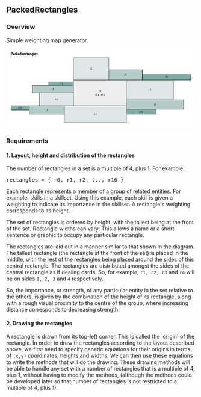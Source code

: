 ## PackedRectangles

### Overview

Simple weighting map generator.

![Packed_rectangles_example](https://github.com/PaulGreer1/PackedRectangles/blob/main/specification/PackedRectangles.png)

### Requirements

#### 1. Layout, height and distribution of the rectangles

The number of rectangles in a set is a multiple of 4, plus 1. For example:

<pre>
rectangles = { r0, r1, r2, ..., r16 }
</pre>

Each rectangle represents a member of a group of related entities. For example, skills in a skillset. Using this example, each skill is given a weighting to indicate its importance in the skillset. A rectangle's weighting corresponds to its height.

The set of rectangles is ordered by height, with the tallest being at the front of the set. Rectangle widths can vary. This allows a name or a short sentence or graphic to occupy any particular rectangle.

The rectangles are laid out in a manner similar to that shown in the diagram. The tallest rectangle (the rectangle at the front of the set) is placed in the middle, with the rest of the rectangles being placed around the sides of this central rectangle. The rectangles are distributed amongst the sides of the central rectangle as if dealing cards. So, for example, `r1, r2, r3` and `r4` will be on sides `1, 2, 3` and `4` respectively.

So, the importance, or strength, of any particular entity in the set relative to the others, is given by the combination of the height of its rectangle, along with a rough visual proximity to the centre of the group, where increasing distance corresponds to decreasing strength.

#### 2. Drawing the rectangles

A rectangle is drawn from its top-left corner. This is called the 'origin' of the rectangle. In order to draw the rectangles according to the layout described above, we first need to specify generic equations for their origins in terms of `(x,y)` coordinates, heights and widths. We can then use these equations to write the methods that will do the drawing. These drawing methods will be able to handle any set with a number of rectangles that is a multiple of 4, plus 1, without having to modify the methods, (although the methods could be developed later so that number of rectangles is not restricted to a multiple of 4, plus 1).
